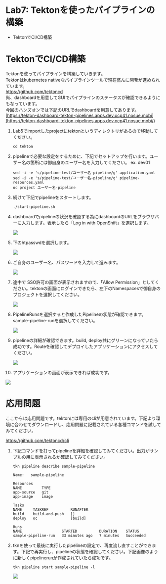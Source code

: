 # Lab7: Tektonを使ったパイプラインの構築

- TektonでCI/CD構築

# TektonでCI/CD構築

Tektonを使ってパイプラインを構築していきます。  
Tektonはkubernetes nativeなパイプラインツールで現在盛んに開発が進められています。  
https://github.com/tektoncd  
尚、dashboardを用意してGUIでパイプラインのステータスが確認できるようにもなっています。  
今回のハンズオンでは下記のURLでdashboardを用意してあります。
[https://tekton-dashboard-tekton-pipelines.apps.dev.ocp41.nosue.mobi](https://tekton-dashboard-tekton-pipelines.apps.dev.ocp41.nosue.mobi/)

1. Lab5でimportしたprojectにtektonというディレクトリがあるので移動してください。

   ```
   cd tekton
   ```
   
2. pipelineで必要な設定をするために、下記でセットアップを行います。ユーザー名の箇所には御自身のユーザー名を入力してください。 ex. dev01

   ```
   sed -i -e 's/pipeline-test/ユーザー名-pipeline/g' application.yaml
   sed -i -e 's/pipeline-test/ユーザー名-pipeline/g' pipeline-resources.yaml
   oc project ユーザー名-pipeline
   ```
   
3. 続けて下記でpipelineをスタートします。

   ```
   ./start-pipeline.sh
   ```

4. dashboardでpipelineの状況を確認する為にdashboardのURLをブラウザバーに入力します。表示したら「Log in with OpenShift」を選択します。

   ![](images/tekton_1.png)

5. 下のhtpasswdを選択します。

   ![](images/tekton_2.png)

6. ご自身のユーザー名、パスワードを入力して進みます。

   ![](images/tekton_3.png)

7. 途中で SSO許可の画面が表示されますので、「Allow Permission」としてください。tektonの画面にログインできたら、左下のNamespacesで御自身のプロジェクトを選択してください。

   ![](images/tekton_4.png)

8. PipelineRunsを選択すると作成したPipelineの状態が確認できます。sample-pipeline-runを選択してください。

   ![](images/tekton_5.png)

9. pipelineの詳細が確認できます。build, deploy共にグリーンになっていたら成功です。Routeを確認してデプロイしたアプリケーションにアクセスしてください。

   ![](images/tekton_6.png)

10. アプリケーションの画面が表示できれば成功です。

   ![](images/tekton_7.png)

# 応用問題

ここからは応用問題です。tektonには専用のcliが用意されています。下記より環境に合わせてダウンロードし、応用問題に記載されている各種コマンドを試してみてください。

https://github.com/tektoncd/cli 

1. 下記コマンドを打ってpipelineを詳細を確認してみてください。出力がサンプルの用に表示されるか確認してみてください。

   ```
   tkn pipeline describe sample-pipeline
    
   Name:   sample-pipeline
   
   Resources
   NAME         TYPE
   app-source   git
   app-image    image
   
   Tasks
   NAME     TASKREF          RUNAFTER
   build    build-and-push   []
   deploy   oc               [build]
   
   Runs
   NAME                  STARTED          DURATION    STATUS
   sample-pipeline-run   33 minutes ago   7 minutes   Succeeded
   ```

2. tknを使って最後に実行したpipelineの設定で、再度流し直すことができます。下記で再実行し、pipelineの状態を確認してください。下記画像のように新しくpipelinerunが作成されていたら成功です。

   ```
   tkn pipeline start sample-pipeline -l
   ```

   ![](images/tekton_8.png)
